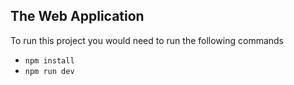 ## The Web Application

To run this project you would need to run the following commands 
* `npm install`
* `npm run dev`